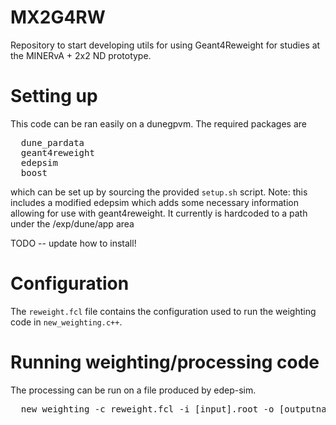 # MX2G4RW

Repository to start developing utils for using Geant4Reweight for studies at the MINERvA + 2x2 ND prototype.

# Setting up
This code can be ran easily on a dunegpvm. The required packages are 
<pre>
  dune_pardata
  geant4reweight
  edepsim
  boost
</pre>
which can be set up by sourcing the provided `setup.sh` script.
Note: this includes a modified edepsim which adds some necessary information allowing for use with geant4reweight. It currently is hardcoded to a path under the /exp/dune/app area

TODO -- update how to install!

# Configuration
The `reweight.fcl` file contains the configuration used to run the weighting code in `new_weighting.c++`.

# Running weighting/processing code
The processing can be run on a file produced by edep-sim.
<pre>
  new_weighting -c reweight.fcl -i [input].root -o [outputname].root
</pre>
